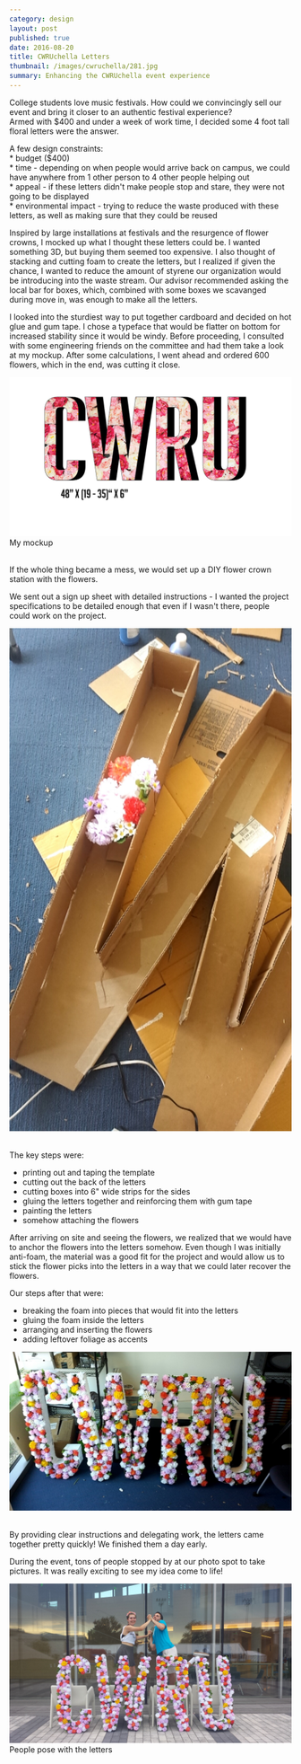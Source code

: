 ```yaml
---
category: design
layout: post
published: true
date: 2016-08-20
title: CWRUchella Letters
thumbnail: /images/cwruchella/281.jpg
summary: Enhancing the CWRUchella event experience
---
```

College students love music festivals. How could we convincingly sell our event and bring it closer to an authentic festival experience? 
<br/>
Armed with $400 and under a week of work time, I decided some 4 foot tall floral letters were the answer. 

A few design constraints: <br/>
	* budget ($400)<br/>
	* time - depending on when people would arrive back on campus, we could have anywhere from 1 other person to 4 other people helping out <br/>
	* appeal - if these letters didn't make people stop and stare, they were not going to be displayed <br/>
	* environmental impact - trying to reduce the waste produced with these letters, as well as making sure that they could be reused <br/>


Inspired by large installations at festivals and the resurgence of flower crowns, I mocked up what I thought these letters could be. I wanted something 3D, but buying them seemed too expensive. I also thought of stacking and cutting foam to create the letters, but I realized if given the chance, I wanted to reduce the amount of styrene our organization would be introducing into the waste stream. Our advisor recommended asking the local bar for boxes, which, combined with some boxes we scavanged during move in, was enough to make all the letters.

I looked into the sturdiest way to put together cardboard and decided on hot glue and gum tape. I chose a typeface that would be flatter on bottom for increased stability since it would be windy. Before proceeding, I consulted with some engineering friends on the committee and had them take a look at my mockup. After some calculations, I went ahead and ordered 600 flowers, which in the end, was cutting it close. 

<div class = "post-image">
<img alt ="My mockup" src= "/images/cwruchella/mockup.jpeg"/> <br/>
My mockup
</div>
<br/>

If the whole thing became a mess, we would set up a DIY flower crown station with the flowers. 

We sent out a sign up sheet with detailed instructions - I wanted the project specifications to be detailed enough that even if I wasn't there, people could work on the project.

<div class = "post-image">
<img alt ="In progress" src= "/images/cwruchella/W-peek.jpg"/> <br/>
</div>
<br/>


The key steps were: <br/>
* printing out and taping the template <br/>
* cutting out the back of the letters <br/>
* cutting boxes into 6" wide strips for the sides <br/>
* gluing the letters together and reinforcing them with gum tape <br/>
* painting the letters <br/>
* somehow attaching the flowers <br/>

After arriving on site and seeing the flowers, we realized that we would have to anchor the flowers into the letters somehow. Even though I was initially anti-foam, the material was a good fit for the project and would allow us to stick the flower picks into the letters in a way that we could later recover the flowers.




Our steps after that were: <br/>
* breaking the foam into pieces that would fit into the letters <br/>
* gluing the foam inside the letters<br/>
* arranging and inserting the flowers <br/>
* adding leftover foliage as accents <br/>

<div class = "post-image">
<img alt ="Completed" src= "/images/cwruchella/in-office.jpg"/> <br/>
</div>
<br/>

By providing clear instructions and delegating work, the letters came together pretty quickly! We finished them a day early. 

During the event, tons of people stopped by at our photo spot to take pictures. It was really exciting to see my idea come to life!


<div class = "post-image">
<img alt ="People pose with the letters" src= "/images/cwruchella/me_david.jpg"/> <br/>
People pose with the letters
</div>
<br/>





